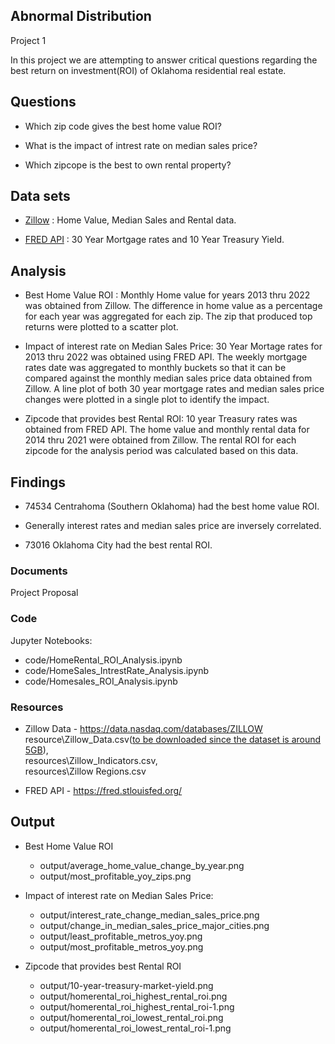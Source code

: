 ## Abnormal Distribution

Project 1

In this project we are attempting to answer critical questions regarding the best return on investment(ROI) of Oklahoma residential real estate.

## Questions

* Which zip code gives the best home value ROI?

* What is the impact of intrest rate on median sales price?

* Which zipcope is the best to own rental property? 

## Data sets 

* [Zillow](https://data.nasdaq.com/databases/ZILLOW) : Home Value, Median Sales and Rental data.
  
* [FRED API](https://fred.stlouisfed.org/) : 30 Year Mortgage rates and 10 Year Treasury Yield.

## Analysis
* Best Home Value ROI : Monthly Home value for years 2013 thru 2022 was obtained from Zillow. The difference in home value as a percentage for each year was aggregated for each zip. The zip that produced top returns were plotted to a scatter plot.

* Impact of interest rate on Median Sales Price: 30 Year Mortage rates for 2013 thru 2022 was obtained using FRED API. The weekly mortgage rates date was aggregated to monthly buckets so that it can be compared against the monthly median sales price data obtained from Zillow. A line plot of both 30 year mortgage rates and median sales price changes were plotted in a single plot to identify the impact.

* Zipcode that provides best Rental ROI: 10 year Treasury rates was obtained from FRED API. The home value and monthly rental data for 2014 thru 2021 were obtained from Zillow. The rental ROI for each zipcode for the analysis period was calculated based on this data.

## Findings

* 74534 Centrahoma (Southern Oklahoma) had the best home value ROI.

* Generally interest rates and median sales price are inversely correlated.

* 73016 Oklahoma City had the best rental ROI.
  
### Documents

Project Proposal 

### Code

Jupyter Notebooks: 
* code/HomeRental_ROI_Analysis.ipynb 
* code/HomeSales_IntrestRate_Analysis.ipynb 
* code/Homesales_ROI_Analysis.ipynb

### Resources

* Zillow Data - https://data.nasdaq.com/databases/ZILLOW \
  resource\Zillow_Data.csv(<ins>to be downloaded since the dataset is around 5GB</ins>),\
  resources\Zillow_Indicators.csv,\
  resources\Zillow Regions.csv

* FRED API - https://fred.stlouisfed.org/

## Output

* Best Home Value ROI
  * output/average_home_value_change_by_year.png
  * output/most_profitable_yoy_zips.png

* Impact of interest rate on Median Sales Price: 
  * output/interest_rate_change_median_sales_price.png
  * output/change_in_median_sales_price_major_cities.png
  * output/least_profitable_metros_yoy.png
  * output/most_profitable_metros_yoy.png

* Zipcode that provides best Rental ROI
  * output/10-year-treasury-market-yield.png
  * output/homerental_roi_highest_rental_roi.png
  * output/homerental_roi_highest_rental_roi-1.png
  * output/homerental_roi_lowest_rental_roi.png
  * output/homerental_roi_lowest_rental_roi-1.png
  
  



